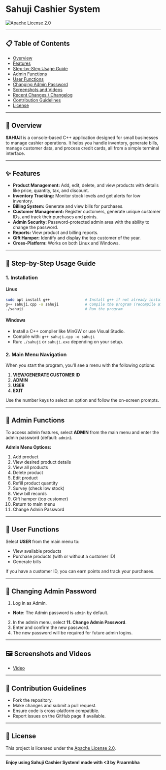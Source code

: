 # Sahuji Cashier System

[![Apache License 2.0](https://img.shields.io/badge/License-Apache%202.0-red.svg)](https://www.apache.org/licenses/LICENSE-2.0)

---

## 📋 Table of Contents
- [Overview](#overview)
- [Features](#features)
- [Step-by-Step Usage Guide](#step-by-step-usage-guide)
- [Admin Functions](#admin-functions)
- [User Functions](#user-functions)
- [Changing Admin Password](#changing-admin-password)
- [Screenshots and Videos](#screenshots-and-videos)
- [Recent Changes / Changelog](#recent-changes--changelog)
- [Contribution Guidelines](#contribution-guidelines)
- [License](#license)

---

## 🛒 Overview
**SAHUJI** is a console-based C++ application designed for small businesses to manage cashier operations. It helps you handle inventory, generate bills, manage customer data, and process credit cards, all from a simple terminal interface.

---

## ✨ Features
- **Product Management:** Add, edit, delete, and view products with details like price, quantity, tax, and discount.
- **Inventory Tracking:** Monitor stock levels and get alerts for low inventory.
- **Billing System:** Generate and view bills for purchases.
- **Customer Management:** Register customers, generate unique customer IDs, and track their purchases and points.
- **Admin Security:** Password-protected admin area with the ability to change the password.
- **Reports:** View product and billing reports.
- **Gift Hamper:** Identify and display the top customer of the year.
- **Cross-Platform:** Works on both Linux and Windows.

---

## 🚀 Step-by-Step Usage Guide

### 1. **Installation**
#### Linux
```sh
sudo apt install g++                # Install g++ if not already installed
g++ sahuji.cpp -o sahuji            # Compile the program (recompile after code changes)
./sahuji                            # Run the program
```
#### Windows
- Install a C++ compiler like MinGW or use Visual Studio.
- Compile with: `g++ sahuji.cpp -o sahuji`
- Run: `./sahuji` or `sahuji.exe` depending on your setup.

### 2. **Main Menu Navigation**
When you start the program, you'll see a menu with the following options:

1. **VIEW/GENERATE CUSTOMER ID**
2. **ADMIN**
3. **USER**
4. **EXIT**

Use the number keys to select an option and follow the on-screen prompts.

---

## 🔐 Admin Functions
To access admin features, select **ADMIN** from the main menu and enter the admin password (default: `admin`).

**Admin Menu Options:**
1. Add product
2. View desired product details
3. View all products
4. Delete product
5. Edit product
6. Refill product quantity
7. Survey (check low stock)
8. View bill records
9. Gift hamper (top customer)
10. Return to main menu
11. Change Admin Password

---

## 👤 User Functions
Select **USER** from the main menu to:
- View available products
- Purchase products (with or without a customer ID)
- Generate bills

If you have a customer ID, you can earn points and track your purchases.

---

## 🔑 Changing Admin Password
1. Log in as Admin.
-   **Note:** The Admin password is `admin` by default.
2. In the admin menu, select **11. Change Admin Password**.
3. Enter and confirm the new password.
4. The new password will be required for future admin logins.

---

## 🖼️ Screenshots and Videos

- [Video](https://hc-cdn.hel1.your-objectstorage.com/s/v3/36e0dd2a5c46fef6a8141f9dc83062cd44e5cfa5_sahuji_app_run.mp4)

---

## 🤝 Contribution Guidelines
- Fork the repository.
- Make changes and submit a pull request.
- Ensure code is cross-platform compatible.
- Report issues on the GitHub page if available.

---

## 📄 License
This project is licensed under the [Apache License 2.0](LICENSE).

---

**Enjoy using Sahuji Cashier System! made with <3 by Praarmbha**
